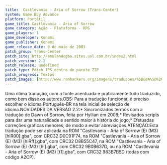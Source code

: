 ```yaml
---
title:  Castlevania - Aria of Sorrow (Trans-Center)
system: Game Boy Advance
platform: Portátil
game_title: Castlevania - Aria of Sorrow
game_category: Ação - Plataforma - RPG
game_players: 1
game_developer: Konami
game_publisher: Konami
game_release_date: 9 de maio de 2003
patch_group: Trans-Center
patch_site: http://emulandogba.sites.uol.com.br/index2.html
patch_version: 2.2
patch_release: undefined
patch_type: Patch IPS dentro de pacote ZIP
patch_progress: Textos
patch_images: [http://www.romhackers.org/imagens/traducoes/%5BGBA%5D%20Castlevania%20-%20Aria%20of%20Sorrow%20-%20Trans-Center%20-%201.png,http://www.romhackers.org/imagens/traducoes/%5BGBA%5D%20Castlevania%20-%20Aria%20of%20Sorrow%20-%20Trans-Center%20-%202.png,http://www.romhackers.org/imagens/traducoes/%5BGBA%5D%20Castlevania%20-%20Aria%20of%20Sorrow%20-%20Trans-Center%20-%203.png]
---
```

Uma ótima tradução, com a fonte acentuada e praticamente tudo traduzido, como bem disse os autores.OBS: Para a tradução funcionar, é preciso escolher o idioma Português-BR na tela inicial de seleção de idioma.NOVIDADES DA VERSÃO 2.2:* Sincronizados termos com a tradução de Dawn of Sorrow, feita por Hyllian em 2008;* Revisados scripts para dar uma naturalidade e sentido maior à história do jogo;* Efetuadas correções gráficas menores, de modo a evitar abreviações.ATENÇÃO:Esta tradução pode ser aplicada na ROM "Castlevania - Aria of Sorrow (E) (M3) [hIR00].gba", com CRC32 D0C91F74, na ROM "Castlevania - Aria of Sorrow (E) (M3) [hIRff].gba", com CRC32 D8B55C47, na ROM "Castlevania - Aria of Sorrow (E) (M3) [hI].gba", com CRC32 9B0B637D, ou na ROM "Castlevania - Aria of Sorrow (E) (M3) [t1].gba", com CRC32 983B7B5D (todas com código A2CP).